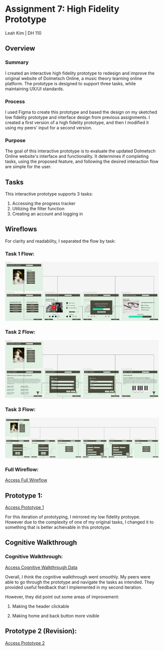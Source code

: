 # Assignment 7: High Fidelity Prototype
Leah Kim | DH 110

## Overview
### Summary
I created an interactive high fidelity prototype to redesign and improve the original website of Dolmetsch Online, a music theory learning online platform. The prototype is designed to support three tasks, while maintaining UX/UI standards.

### Process
I used Figma to create this prototype and based the design on my sketched low fidelity prototype and interface design from previous assignments. I created a first version of a high fidelity prototype, and then I modified it using my peers' input for a second version.

### Purpose
The goal of this interactive prototype is to evaluate the updated Dolmetsch Online website's interface and functionality. It determines if completing tasks, using the proposed feature, and following the desired interaction flow are simple for the user.


## Tasks
This interactive prototype supports 3 tasks:
1. Accessing the progress tracker
2. Utilizing the filter function
3. Creating an account and logging in


## Wireflows
For clarity and readability, I separated the flow by task:

### Task 1 Flow:
![Task 1 Flow](./task1.png)


### Task 2 Flow:
![Task 2 Flow](./task2.png)


### Task 3 Flow:
![Task 3 Flow](./task3.png)


### Full Wireflow:
[Access Full Wireflow](./full.png)


## Prototype 1:
[Access Prototype 1](https://www.figma.com/proto/h9HHhIkJXN9FrmBs2t9uUU/DH-110-Prototype?node-id=2%3A29&scaling=scale-down&page-id=0%3A1&starting-point-node-id=2%3A29)

For this iteration of prototyping, I mirrored my low fidelity protoype. However due to the complexity of one of my original tasks, I changed it to something that is better achievable in this prototype.


## Cognitive Walkthrough

### Cognitive Walkthrough:
[Access Cognitive Walkthrough Data]([https://docs.google.com/spreadsheets/d/15HXr6no3cgMHEjqRma5v7XQxy8vVqJVEQpGMI2l1gDA/edit?usp=sharing](https://docs.google.com/document/d/1MYY22PRkMfMwxE9CeUTI_OL67qySY0pS8TggQ4nPl-4/edit?usp=sharing))

Overall, I think the cognitive walkthrough went smoothly. My peers were able to go through the prototype and navigate the tasks as intended. They provided useful feedback that I implemented in my second iteration.

However, they did point out some areas of improvement:

1. Making the header clickable

2. Making home and back button more visible

## Prototype 2 (Revision):

[Access Prototype 2](https://www.figma.com/proto/FiP5xIDKEKWrtnXJAAugWU/DH-110-Project?node-id=179%3A1110&scaling=scale-down&page-id=179%3A1087&starting-point-node-id=179%3A1110)
